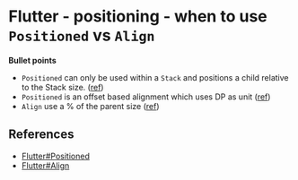 # Flutter - positioning - when to use `Positioned` vs `Align`

**Bullet points**

- `Positioned` can only be used within a `Stack` and positions a child relative to the Stack size. ([ref](https://stackoverflow.com/a/55100667/5463235))
- `Positioned` is an offset based alignment which uses DP as unit ([ref](https://stackoverflow.com/a/55100710/5463235))
- `Align` use a % of the parent size ([ref](https://stackoverflow.com/a/55100710/5463235))

## References

- [Flutter#Positioned](https://api.flutter.dev/flutter/widgets/Positioned-class.html)
- [Flutter#Align](https://api.flutter.dev/flutter/widgets/Align-class.html)
